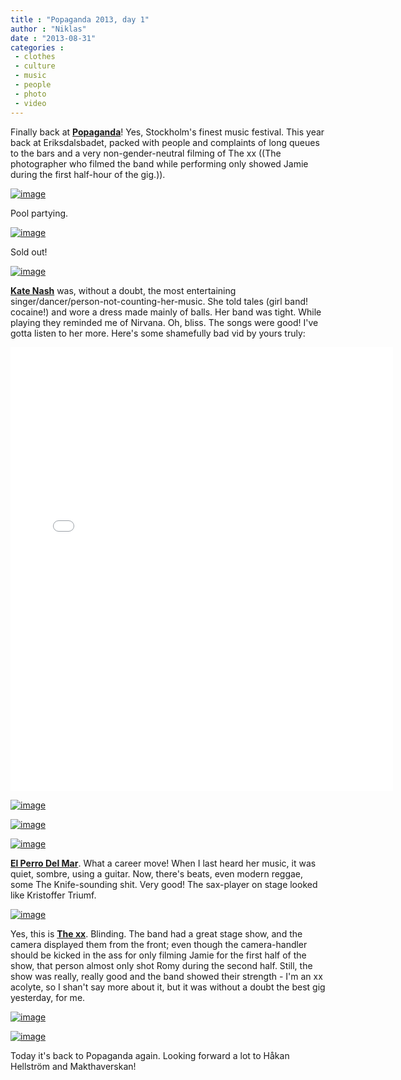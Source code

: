 ```yaml
---
title : "Popaganda 2013, day 1"
author : "Niklas"
date : "2013-08-31"
categories : 
 - clothes
 - culture
 - music
 - people
 - photo
 - video
---
```


Finally back at **[Popaganda](http://www.popaganda.se/)**! Yes, Stockholm's finest music festival. This year back at Eriksdalsbadet, packed with people and complaints of long queues to the bars and a very non-gender-neutral filming of The xx ((The photographer who filmed the band while performing only showed Jamie during the first half-hour of the gig.)).

[![image](https://niklasblog.com/wp-content/wpid-CameraZOOM-20130830173342835.jpg "CameraZOOM-20130830173342835.jpg")](https://niklasblog.com/wp-content/wpid-CameraZOOM-20130830173342835.jpg)

Pool partying.

[![image](https://niklasblog.com/wp-content/wpid-CameraZOOM-20130830190154754.jpg "CameraZOOM-20130830190154754.jpg")](https://niklasblog.com/wp-content/wpid-CameraZOOM-20130830190154754.jpg)

Sold out!

[![image](https://niklasblog.com/wp-content/wpid-CameraZOOM-20130830190223363.jpg "CameraZOOM-20130830190223363.jpg")](https://niklasblog.com/wp-content/wpid-CameraZOOM-20130830190223363.jpg)

**[Kate Nash](http://en.wikipedia.org/wiki/Kate_Nash)** was, without a doubt, the most entertaining singer/dancer/person-not-counting-her-music. She told tales (girl band! cocaine!) and wore a dress made mainly of balls. Her band was tight. While playing they reminded me of Nirvana. Oh, bliss. The songs were good! I've gotta listen to her more. Here's some shamefully bad vid by yours truly:

<iframe src="//instagram.com/p/dpbl6STO81/embed/" width="612" height="710" frameborder="0" scrolling="no" allowtransparency="true"></iframe>

[![image](https://niklasblog.com/wp-content/wpid-IMG_20130830_192056.jpg "IMG_20130830_192056.jpg")](https://niklasblog.com/wp-content/wpid-IMG_20130830_192056.jpg)

[![image](https://niklasblog.com/wp-content/wpid-CameraZOOM-20130830203430722.jpg "CameraZOOM-20130830203430722.jpg")](https://niklasblog.com/wp-content/wpid-CameraZOOM-20130830203430722.jpg)

[![image](https://niklasblog.com/wp-content/wpid-20130830_205156.jpg "20130830_205156.jpg")](https://niklasblog.com/wp-content/wpid-20130830_205156.jpg)

[**El Perro Del Mar**](http://en.wikipedia.org/wiki/El_Perro_del_Mar). What a career move! When I last heard her music, it was quiet, sombre, using a guitar. Now, there's beats, even modern reggae, some The Knife-sounding shit. Very good! The sax-player on stage looked like Kristoffer Triumf.

[![image](https://niklasblog.com/wp-content/wpid-20130830_215529.jpg "20130830_215529.jpg")](https://niklasblog.com/wp-content/wpid-20130830_215529.jpg)

Yes, this is [**The xx**](http://en.wikipedia.org/wiki/The_xx). Blinding. The band had a great stage show, and the camera displayed them from the front; even though the camera-handler should be kicked in the ass for only filming Jamie for the first half of the show, that person almost only shot Romy during the second half. Still, the show was really, really good and the band showed their strength - I'm an xx acolyte, so I shan't say more about it, but it was without a doubt the best gig yesterday, for me.

[![image](https://niklasblog.com/wp-content/wpid-20130830_224944.jpg "20130830_224944.jpg")](https://niklasblog.com/wp-content/wpid-20130830_224944.jpg)

[![image](https://niklasblog.com/wp-content/wpid-20130830_224927.jpg "20130830_224927.jpg")](https://niklasblog.com/wp-content/wpid-20130830_224927.jpg)

Today it's back to Popaganda again. Looking forward a lot to Håkan Hellström and Makthaverskan!
